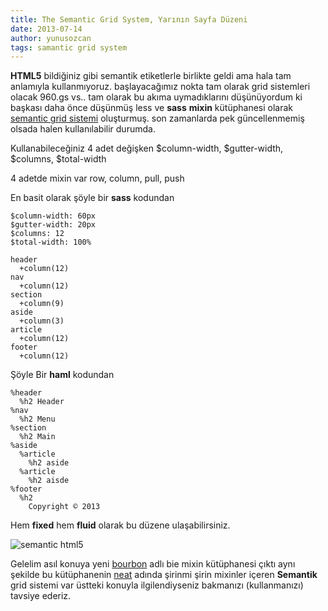 ```yaml
---
title: The Semantic Grid System, Yarının Sayfa Düzeni
date: 2013-07-14
author: yunusozcan
tags: samantic grid system
---
```


**HTML5** bildiğiniz gibi semantik etiketlerle birlikte geldi ama hala tam anlamıyla kullanmıyoruz. başlayacağımız nokta tam olarak grid sistemleri olacak 960.gs vs.. tam olarak bu akıma uymadıklarını düşünüyordum ki başkası daha önce düşünmüş less ve **sass** **mixin** kütüphanesi olarak [semantic grid sistemi][1] oluşturmuş. son zamanlarda pek güncellenmemiş olsada halen kullanılabilir durumda.

Kullanabileceğiniz 4 adet değişken $column-width, $gutter-width, $columns, $total-width

4 adetde mixin var row, column, pull, push

En basit olarak şöyle bir **sass** kodundan

    $column-width: 60px
    $gutter-width: 20px
    $columns: 12
    $total-width: 100%

    header
      +column(12)
    nav
      +column(12)
    section
      +column(9)
    aside
      +column(3)
    article
      +column(12)
    footer
      +column(12)


Şöyle Bir **haml** kodundan

    %header
      %h2 Header
    %nav
      %h2 Menu
    %section
      %h2 Main
    %aside
      %article
        %h2 aside
      %article
        %h2 aisde
    %footer
      %h2
        Copyright © 2013


Hem **fixed** hem **fluid** olarak bu düzene ulaşabilirsiniz.

![semantic html5](articles/2013-07-14-html5-semantic.jpg)

Gelelim asıl konuya yeni [bourbon][3] adlı bie mixin kütüphanesi çıktı aynı şekilde bu kütüphanenin [neat][4] adında şirinmi şirin mixinler içeren **Semantik** grid sistemi var üstteki konuyla ilgilendiyseniz bakmanızı (kullanmanızı) tavsiye ederiz.

 [1]: http://semantic.gs/
 [2]: http://www.lab2023.com/wp-content/uploads/2013/07/html5-semantic.jpg
 [3]: http://bourbon.io/
 [4]: http://neat.bourbon.io/

